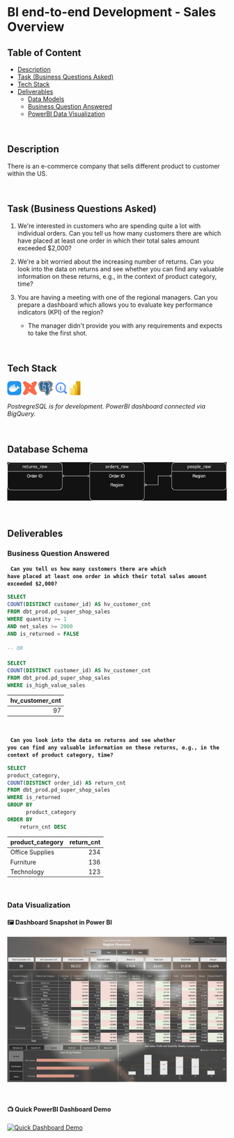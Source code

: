 # BI end-to-end Development - Sales Overview

## Table of Content
+ [Description](#Description)
+ [Task (Business Questions Asked)](#task-business-questions-asked)
+ [Tech Stack](#tech-stack)
+ [Deliverables](#deliverables)
    + [Data Models](./dbt/models/)
    + [Business Question Answered](#business-question-answered)
    + [PowerBI Data Visualization](#data-visualization)

<br>


## Description
There is an e-commerce company that sells different product to customer within the US. 

<br>

## Task (Business Questions Asked)
1. We're interested in customers who are spending quite a lot with individual orders. Can you tell us how many customers there are which have placed at least one order in which their total sales amount exceeded $2,000?

2. We're a bit worried about the increasing number of returns. Can you look into the data on returns and see whether you can find any valuable information on these returns, e.g., in the context of product category, time?

3. You are having a meeting with one of the regional managers. Can you prepare a dashboard which allows you to evaluate key performance indicators (KPI) of the region? 
    + The manager didn't provide you with any requirements and expects to take the first shot. 

<br>

## Tech Stack
![Docker](./media/docker-icon.png)
![dbt](./media/dbt-icon.png)
![PostgresSQl](./media/postgresql-icon.png)
![BigQuery](./media/bigquery-icon.png)
![PowerBI](./media/powerbi-icon.png)

*PostregreSQL is for development. PowerBI dashboard connected via BigQuery.*

<br>

## Database Schema
![schema](./media/schema.png)

<br>

## Deliverables

### Business Question Answered

<code> **Can you tell us how many customers there are which have placed at least one order in which their total sales amount exceeded $2,000?** </code>

```sql
SELECT
COUNT(DISTINCT customer_id) AS hv_customer_cnt
FROM dbt_prod.pd_super_shop_sales
WHERE quantity >= 1
AND net_sales >= 2000
AND is_returned = FALSE

-- OR

SELECT
COUNT(DISTINCT customer_id) AS hv_customer_cnt
FROM dbt_prod.pd_super_shop_sales
WHERE is_high_value_sales
```
| hv_customer_cnt |
| ---------------: |
| 97              |


<br>

<code> **Can you look into the data on returns and see whether you can find any valuable information on these returns, e.g., in the context of product category, time?** </code>

```sql
SELECT
product_category,
COUNT(DISTINCT order_id) AS return_cnt
FROM dbt_prod.pd_super_shop_sales
WHERE is_returned
GROUP BY
      product_category
ORDER BY
	return_cnt DESC
```
| product_category | return_cnt |
| ---------------- | ----------: |
| Office Supplies  | 234        |
| Furniture        | 136        |
| Technology       | 123        |

<br>

### Data Visualization
#### 🖼️ Dashboard Snapshot in Power BI
![Dashboard Snapshot](./media/dashboard.png)

<br>

#### 📺 Quick PowerBI Dashboard Demo
[![Quick Dashboard Demo](https://img.youtube.com/vi/2MCzeJqLZJE/0.jpg)](https://www.youtube.com/watch?v=2MCzeJqLZJE)
